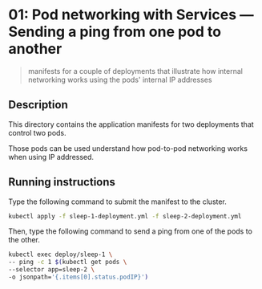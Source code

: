 # 01: Pod networking with Services &mdash; Sending a ping from one pod to another
> manifests for a couple of deployments that illustrate how internal networking works using the pods' internal IP addresses

## Description

This directory contains the application manifests for two deployments that control two pods.

Those pods can be used understand how pod-to-pod networking works when using IP addressed.

## Running instructions

Type the following command to submit the manifest to the cluster.

```bash
kubectl apply -f sleep-1-deployment.yml -f sleep-2-deployment.yml
```

Then, type the following command to send a ping from one of the pods to the other.

```bash
kubectl exec deploy/sleep-1 \
-- ping -c 1 $(kubectl get pods \
--selector app=sleep-2 \
-o jsonpath='{.items[0].status.podIP}')
```
